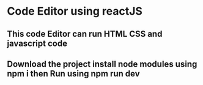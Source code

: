 # Code Editor using reactJS

## This code Editor can run HTML CSS and javascript code

## Download the project install node modules using npm i then Run using npm run dev

